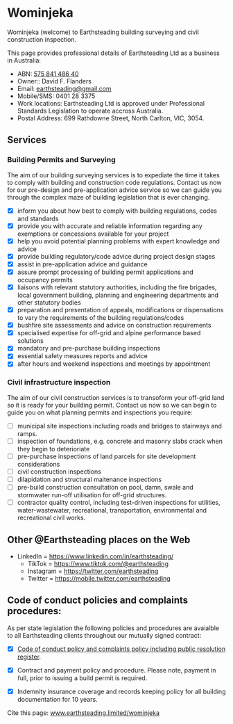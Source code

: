 # Wominjeka
Wominjeka (welcome) to Earthsteading building surveying and civil construction inspection.

This page provides professional details of Earthsteading Ltd as a business in Australia:
  * ABN: [575 841 486 40](https://abr.business.gov.au/ABN/View?id=57584148640#)
  * Owner:: David F. Flanders
  * Email: earthsteading@gmail.com
  * Mobile/SMS: 0401 28 3375
  * Work locations: Earthsteading Ltd is approved under Professional Standards Legislation to operate accross Australia.
  * Postal Address: 699 Rathdowne Street, North Carlton, VIC, 3054.

## Services 

### Building Permits and Surveying
The aim of our building surveying services is to expediate the time it takes to comply with building and construction code regulations.  Contact us now for our pre-design and pre-application advice service so we can guide you through the complex maze of building legislation that is ever changing. 

 - [x] inform you about how best to comply with building regulations, codes and standards
 - [x] provide you with accurate and reliable information regarding any exemptions or concessions available for your project
 - [x] help you avoid potential planning problems with expert knowledge and advice
 - [x] provide building regulatory/code advice during project design stages
 - [x] assist in pre-application advice and guidance
 - [x] assure prompt processing of building permit applications and occupancy permits
 - [x] liaisons with relevant statutory authorities, including the fire brigades, local government building, planning and engineering departments and other statutory bodies
 - [x] preparation and presentation of appeals, modifications or dispensations to vary the requirements of the building regulations/codes
 - [x] bushfire site assessments and advice on construction requirements
 - [x] specialised expertise for off-grid and alpine performance based solutions
 - [x] mandatory and pre-purchase building inspections
 - [x] essential safety measures reports and advice
 - [x] after hours and weekend inspections and meetings by appointment

### Civil infrastructure inspection
The aim of our civil construction services is to transoform your off-grid land so it is ready for your building permit. Contact us now so we can begin to guide you on what planning permits and inspections you require:
 - [ ] municipal site inspections including roads and bridges to stairways and ramps.
 - [ ] inspection of foundations, e.g. concrete and masonry slabs crack when they begin to deterioriate
 - [ ] pre-purchase inspections of land parcels for site development considerations
 - [ ] civil construction inspections
 - [ ] dilapidation and structural maitenance inspections
 - [ ] pre-build construction consultation on pool, damn, swale and stormwater run-off utilisation for off-grid structures.
 - [ ] contractor quality control, including test-driven inspections for utilities, water-wastewater, recreational, transportation, environmental and recreational civil works.

## Other @Earthsteading places on the Web
   * LinkedIn = https://www.linkedin.com/in/earthsteading/
     * TikTok = https://www.tiktok.com/@earthsteading
     * Instagram = https://twitter.com/earthsteading
     * Twitter = https://mobile.twitter.com/earthsteading

## Code of conduct policies and complaints procedures:
As per state legislation the following policies and procedures are avaialble to all Earthsteading clients throughout our mutually signed contract:
  - [x] [Code of conduct policy and complaints policy including public resolution register](https://github.com/earthsteading/complaints-procedure]).
  - [x] Contract and payment policy and procedure.  Please note, payment in full, prior to issuing a build permit is required.
  - [x] Indemnity insurance coverage and records keeping policy for all building documentation for 10 years.


Cite this page: www.earthsteading.limited/wominjeka
